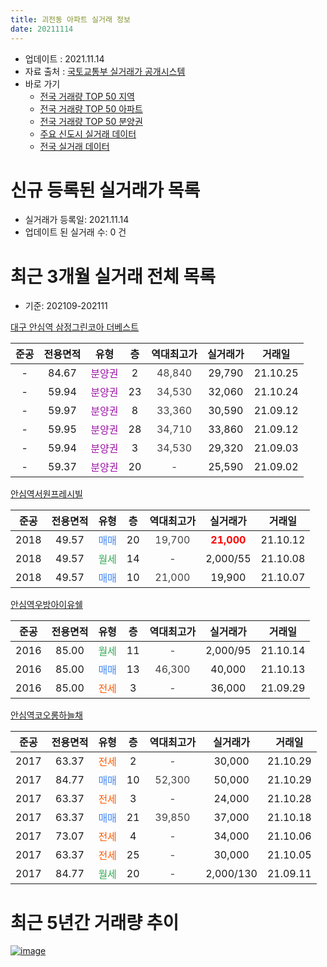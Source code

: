 ```yaml
---
title: 괴전동 아파트 실거래 정보
date: 20211114
---
```


* 업데이트 : 2021.11.14
* 자료 출처 : [국토교통부 실거래가 공개시스템](http://rt.molit.go.kr)
* 바로 가기
    * [전국 거래량 TOP 50 지역](https://apt-info.github.io/apt-trade-info/tr)
    * [전국 거래량 TOP 50 아파트](https://apt-info.github.io/apt-trade-info/ta)
    * [전국 거래량 TOP 50 분양권](https://apt-info.github.io/apt-trade-info/tb)
    * [주요 신도시 실거래 데이터](https://apt-info.github.io/apt-trade-info/newtown)
    * [전국 실거래 데이터](https://apt-info.github.io/apt-trade-info/all)



<script async src="https://pagead2.googlesyndication.com/pagead/js/adsbygoogle.js"></script>
<!-- 기본광고 -->
<ins class="adsbygoogle"
     style="display:block"
     data-ad-client="ca-pub-1142216861245946"
     data-ad-slot="4805727019"
     data-ad-format="auto"
     data-full-width-responsive="true"></ins>
<script>
     (adsbygoogle = window.adsbygoogle || []).push({});
</script>


# 신규 등록된 실거래가 목록

* 실거래가 등록일: 2021.11.14
* 업데이트 된 실거래 수: 0 건




<script async src="https://pagead2.googlesyndication.com/pagead/js/adsbygoogle.js"></script>
<!-- 기본광고 -->
<ins class="adsbygoogle"
     style="display:block"
     data-ad-client="ca-pub-1142216861245946"
     data-ad-slot="4805727019"
     data-ad-format="auto"
     data-full-width-responsive="true"></ins>
<script>
     (adsbygoogle = window.adsbygoogle || []).push({});
</script>


# 최근 3개월 실거래 전체 목록
* 기준: 202109-202111


[대구 안심역 삼정그린코아 더베스트](https://search.naver.com/search.naver?query=%EB%8C%80%EA%B5%AC+%EC%95%88%EC%8B%AC%EC%97%AD+%EC%82%BC%EC%A0%95%EA%B7%B8%EB%A6%B0%EC%BD%94%EC%95%84+%EB%8D%94%EB%B2%A0%EC%8A%A4%ED%8A%B8)

|준공|전용면적|유형|층|역대최고가|실거래가|거래일|
|:---:|:---:|:---:|:---:|:---:|:---:|:---:|
|-|84.67|<span style="color:#9C11A5">분양권</span>|2|<span style="color:#444444">48,840</span>|29,790|21.10.25|
|-|59.94|<span style="color:#9C11A5">분양권</span>|23|<span style="color:#444444">34,530</span>|32,060|21.10.24|
|-|59.97|<span style="color:#9C11A5">분양권</span>|8|<span style="color:#444444">33,360</span>|30,590|21.09.12|
|-|59.95|<span style="color:#9C11A5">분양권</span>|28|<span style="color:#444444">34,710</span>|33,860|21.09.12|
|-|59.94|<span style="color:#9C11A5">분양권</span>|3|<span style="color:#444444">34,530</span>|29,320|21.09.03|
|-|59.37|<span style="color:#9C11A5">분양권</span>|20|<span style="color:#444444">-</span>|25,590|21.09.02|

[안심역서원프레시빌](https://search.naver.com/search.naver?query=%EC%95%88%EC%8B%AC%EC%97%AD%EC%84%9C%EC%9B%90%ED%94%84%EB%A0%88%EC%8B%9C%EB%B9%8C)

|준공|전용면적|유형|층|역대최고가|실거래가|거래일|
|:---:|:---:|:---:|:---:|:---:|:---:|:---:|
|2018|49.57|<span style="color:#4285F3">매매</span>|20|<span style="color:#444444">19,700</span>|<b><span style="color:#FF0000">21,000</span></b>|21.10.12|
|2018|49.57|<span style="color:#34A853">월세</span>|14|<span style="color:#444444">-</span>|2,000/55|21.10.08|
|2018|49.57|<span style="color:#4285F3">매매</span>|10|<span style="color:#444444">21,000</span>|19,900|21.10.07|

[안심역우방아이유쉘](https://search.naver.com/search.naver?query=%EC%95%88%EC%8B%AC%EC%97%AD%EC%9A%B0%EB%B0%A9%EC%95%84%EC%9D%B4%EC%9C%A0%EC%89%98)

|준공|전용면적|유형|층|역대최고가|실거래가|거래일|
|:---:|:---:|:---:|:---:|:---:|:---:|:---:|
|2016|85.00|<span style="color:#34A853">월세</span>|11|<span style="color:#444444">-</span>|2,000/95|21.10.14|
|2016|85.00|<span style="color:#4285F3">매매</span>|13|<span style="color:#444444">46,300</span>|40,000|21.10.13|
|2016|85.00|<span style="color:#FF5A00">전세</span>|3|<span style="color:#444444">-</span>|36,000|21.09.29|

[안심역코오롱하늘채](https://search.naver.com/search.naver?query=%EC%95%88%EC%8B%AC%EC%97%AD%EC%BD%94%EC%98%A4%EB%A1%B1%ED%95%98%EB%8A%98%EC%B1%84)

|준공|전용면적|유형|층|역대최고가|실거래가|거래일|
|:---:|:---:|:---:|:---:|:---:|:---:|:---:|
|2017|63.37|<span style="color:#FF5A00">전세</span>|2|<span style="color:#444444">-</span>|30,000|21.10.29|
|2017|84.77|<span style="color:#4285F3">매매</span>|10|<span style="color:#444444">52,300</span>|50,000|21.10.29|
|2017|63.37|<span style="color:#FF5A00">전세</span>|3|<span style="color:#444444">-</span>|24,000|21.10.28|
|2017|63.37|<span style="color:#4285F3">매매</span>|21|<span style="color:#444444">39,850</span>|37,000|21.10.18|
|2017|73.07|<span style="color:#FF5A00">전세</span>|4|<span style="color:#444444">-</span>|34,000|21.10.06|
|2017|63.37|<span style="color:#FF5A00">전세</span>|25|<span style="color:#444444">-</span>|30,000|21.10.05|
|2017|84.77|<span style="color:#34A853">월세</span>|20|<span style="color:#444444">-</span>|2,000/130|21.09.11|



<script async src="https://pagead2.googlesyndication.com/pagead/js/adsbygoogle.js"></script>
<!-- 기본광고 -->
<ins class="adsbygoogle"
     style="display:block"
     data-ad-client="ca-pub-1142216861245946"
     data-ad-slot="4805727019"
     data-ad-format="auto"
     data-full-width-responsive="true"></ins>
<script>
     (adsbygoogle = window.adsbygoogle || []).push({});
</script>


# 최근 5년간 거래량 추이


<div style="width:100%;">
    <canvas id="deal_progress" height="200"></canvas>
</div>

<script>
new Chart(document.getElementById("deal_progress"), {
    type: 'line',
    data: {
        labels: ['16.01','16.02','16.03','16.04','16.05','16.06','16.07','16.08','16.09','16.10','16.11','16.12','17.01','17.02','17.03','17.04','17.05','17.06','17.07','17.08','17.09','17.10','17.11','17.12','18.01','18.02','18.03','18.04','18.05','18.06','18.07','18.08','18.09','18.10','18.11','18.12','19.01','19.02','19.03','19.04','19.05','19.06','19.07','19.08','19.09','19.10','19.11','19.12','20.01','20.02','20.03','20.04','20.05','20.06','20.07','20.08','20.09','20.10','20.11','20.12','21.01','21.02','21.03','21.04','21.05','21.06','21.07','21.08','21.09','21.10'],
        datasets: [{
            label: '매매/분양권',
            data: [13,22,39,32,40,36,23,24,25,20,10,6,9,11,11,9,23,41,42,50,25,26,35,16,21,14,16,13,11,9,6,2,2,8,2,4,2,2,1,8,5,4,4,4,9,19,12,14,8,8,6,9,21,13,13,22,16,23,43,57,9,5,12,8,11,5,6,9,4,7],
            borderColor: "rgba(66, 133, 243, 1)",
            backgroundColor: "rgba(66, 133, 243, 0.05)",
            borderWidth: 1,
            pointRadius: 0,
            fill: false,
            lineTension: 0
        },{
            label: '전/월세',
            data: [0,0,0,0,2,9,13,2,1,1,0,1,0,2,2,1,0,1,1,2,6,9,14,29,33,28,20,25,24,30,18,12,7,2,6,2,1,4,4,4,6,2,6,4,5,14,13,23,13,11,11,13,8,13,10,4,7,0,3,5,4,4,5,6,3,6,2,2,2,6],
            borderColor: "rgba(255, 90, 0, 1)",
            backgroundColor: "rgba(255, 90, 0, 0.05)",
            borderWidth: 1,
            pointRadius: 0,
            fill: false,
            lineTension: 0
        },{
            label: '합계',
            data: [13,22,39,32,42,45,36,26,26,21,10,7,9,13,13,10,23,42,43,52,31,35,49,45,54,42,36,38,35,39,24,14,9,10,8,6,3,6,5,12,11,6,10,8,14,33,25,37,21,19,17,22,29,26,23,26,23,23,46,62,13,9,17,14,14,11,8,11,6,13],
            borderColor: "rgba(0, 0, 0, 1)",
            backgroundColor: "rgba(0, 0, 0, 0.03)",
            borderWidth: 0.1,
            pointRadius: 0,
            fill: true,
            lineTension: 0
        }
        ]
    },
    options: {
        responsive: true,
        title: {
            display: false
        },
        tooltips: {
            mode: 'index',
            intersect: false
        },
        hover: {
            mode: 'nearest',
            intersect: true
        },
        scales: {
            xAxes: [{
                display: true,
                scaleLabel: {
                    display: true,
                    labelString: '년/월'
                }
            }],
            yAxes: [{
                display: true,
                ticks: {
                    suggestedMin: 0,
                },
                scaleLabel: {
                    display: true,
                    labelString: '실거래 수'
                }
            }]
        }
    }
});

</script>


[![image](https://apt-info.github.io/images/2020-01-03-apt-trade-info/1024x500.png)](https://play.google.com/store/apps/details?id=com.aptinfo.apttradeinfo)


